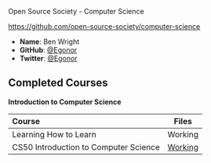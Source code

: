 Open Source Society - Computer Science

https://github.com/open-source-society/computer-science

- **Name**: Ben Wright
- **GitHub**: [@Egonor](https://github.com/Egonor)
- **Twitter**: [@Egonor](https://twitter.com/Egonor)

## Completed Courses
**Introduction to Computer Science**

Course|Files
:--|:--:
Learning How to Learn| Working
CS50 Introduction to Computer Science| [Working](https://github.com/Egonor/OSS-Computer_Science/tree/master/CS50%20-%20Intro%20to%20Computer%20Science)
